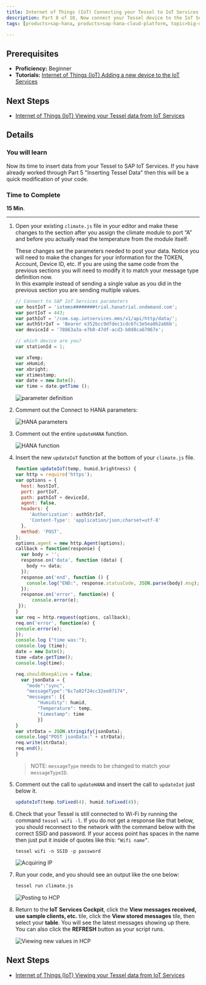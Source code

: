 ```yaml
---
title: Internet of Things (IoT) Connecting your Tessel to IoT Services
description: Part 8 of 10, Now connect your Tessel device to the IoT Services for sending data
tags: [products>sap-hana, products>sap-hana-cloud-platform, topic>big-data, topic>internet-of-things, tutorial>beginner ]

---
```


## Prerequisites  
 - **Proficiency:** Beginner
 - **Tutorials:** [Internet of Things (IoT) Adding a new device to the IoT Services](http://go.sap.com/developer/tutorials/iot-part7-add-device.html)

## Next Steps
 - [Internet of Things (IoT) Viewing your Tessel data from IoT Services](http://go.sap.com/developer/tutorials/iot-part13-hcp-services-viewdataui5.html)


## Details
### You will learn  
Now its time to insert data from your Tessel to SAP IoT Services. If you have already worked through Part 5 "Inserting Tessel Data" then this will be a quick modification of your code.  


### Time to Complete
**15 Min**.

---

1. Open your existing `climate.js` file in your editor and make these changes to the section after you assign the climate module to port “A” and before you actually read the temperature from the module itself.

    These changes set the parameters needed to post your data. Notice you will need to make the changes for your information for the TOKEN, Account, Device ID, etc.
    If you are using the same code from the previous sections you will need to modify it to match your message type definition now.  
    In this example instead of sending a single value as you did in the previous section you are sending multiple values.

    ```javascript
    // Connect to SAP IoT Services parameters
    var hostIoT = 'iotmms########trial.hanatrial.ondemand.com';
    var portIoT = 443;
    var pathIoT = '/com.sap.iotservices.mms/v1/api/http/data/';
    var authStrIoT = 'Bearer e352bcc9dfdec1cdc6fc3e5ea0b2a66b';
    var deviceId = '78863a3a-e7b0-47df-acd3-b0d8ca67067e';

    // which device are you?
    var stationId = 1;

    var xTemp;
    var xHumid;
    var xbright;
    var xtimestamp;
    var date = new Date();
    var time = date.getTime ();
    ```

    ![parameter definition](https://raw.githubusercontent.com/SAPDocuments/Tutorials/master/tutorials/iot-part8-hcp-services-tessel/p8_1.png)

2. Comment out the Connect to HANA parameters:

    ![HANA parameters](https://raw.githubusercontent.com/SAPDocuments/Tutorials/master/tutorials/iot-part8-hcp-services-tessel/p8_2.png)

3. Comment out the entire `updateHANA` function.

    ![HANA function](https://raw.githubusercontent.com/SAPDocuments/Tutorials/master/tutorials/iot-part8-hcp-services-tessel/p8_3.png)

4. Insert the new `updateIoT` function at the bottom of your `climate.js` file.


    ```javascript
    function updateIoT(temp, humid,brightness) {
    var http = require('https');
    var options = {
      host: hostIoT,
      port: portIoT,
      path: pathIoT + deviceId,
      agent: false,
      headers: {
         'Authorization': authStrIoT,
         'Content-Type': 'application/json;charset=utf-8'
      },
      method: 'POST',     
    };
    options.agent = new http.Agent(options);
    callback = function(response) {
      var body = '';
      response.on('data', function (data) {
        body += data;
      });
      response.on('end', function () {
        console.log("END:", response.statusCode, JSON.parse(body).msg);
      });
      response.on('error', function(e) {
          console.error(e);
     });    
    }
    var req = http.request(options, callback);
    req.on('error', function(e) {
    console.error(e);
    });
    console.log ("time was:");
    console.log (time);
    date = new Date();
    time =date.getTime();
    console.log(time);

    req.shouldKeepAlive = false;
      var jsonData = {
        "mode":"sync",
        "messageType":"6c7a02f24cc32ee07174",
        "messages": [{
            "Humidity": humid,
            "Temperature": temp,
            "timestamp": time
            }]
    }
    var strData = JSON.stringify(jsonData);
    console.log("POST jsonData:" + strData);
    req.write(strData);
    req.end();
    }
    ```

    >NOTE: `messageType` needs to be changed to match your `messageTypeID`.


5. Comment out the call to `updateHANA` and insert the call to `updateIot` just below it.

    ```javascript
    updateIoT(temp.toFixed(4), humid.toFixed(4));
    ```

6. Check that your Tessel is still connected to Wi-Fi by running the command `tessel wifi -l`. If you do not get a response like that below, you should reconnect to the network with the command below with the correct SSID and password. If your access point has spaces in the name then just put it inside of quotes like this: `“Wifi name”`.

    `tessel wifi -n SSID -p password`

    ![Acquiring IP](https://raw.githubusercontent.com/SAPDocuments/Tutorials/master/tutorials/iot-part8-hcp-services-tessel/p8_6.png)

7. Run your code, and you should see an output like the one below:

    ```bash
    tessel run climate.js
    ```

    ![Posting to HCP](https://raw.githubusercontent.com/SAPDocuments/Tutorials/master/tutorials/iot-part8-hcp-services-tessel/p8_7.png)


8. Return to the **IoT Services Cockpit**, click the **View messages received, use sample clients, etc.** tile, click the **View stored messages** tile, then select your **table**. You will see the latest messages showing up there. You can also click the **REFRESH** button as your script runs.

    ![Viewing new values in HCP](https://raw.githubusercontent.com/SAPDocuments/Tutorials/master/tutorials/iot-part8-hcp-services-tessel/p8_8.png)

## Next Steps
  - [Internet of Things (IoT) Viewing your Tessel data from IoT Services](http://go.sap.com/developer/tutorials/iot-part13-hcp-services-viewdataui5.html)

